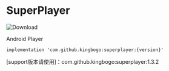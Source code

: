 # SuperPlayer

   ![Download](https://api.bintray.com/packages/kingbogo/maven/SuperPlayer/images/download.svg)
 
 Android Player
 
 ```
 implementation 'com.github.kingbogo:superplayer:{version}'
 ```
 
 [support版本请使用]：com.github.kingbogo:superplayer:1.3.2
